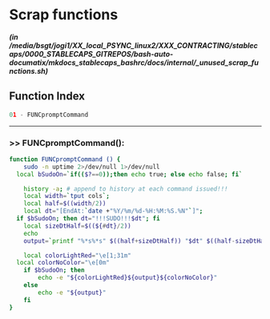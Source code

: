 
Scrap functions
===============


***(in /media/bsgt/jogi1/XX_local_PSYNC_linux2/XXX_CONTRACTING/stablecaps/0000_STABLECAPS_GITREPOS/bash-auto-documatix/mkdocs_stablecaps_bashrc/docs/internal/_unused_scrap_functions.sh)***
## Function Index


```python
01 - FUNCpromptCommand
```

******
### >> FUNCpromptCommand():


```bash
function FUNCpromptCommand () {
    sudo -n uptime 2>/dev/null 1>/dev/null
  local bSudoOn=`if(($?==0));then echo true; else echo false; fi`

    history -a; # append to history at each command issued!!!
    local width=`tput cols`;
    local half=$((width/2))
    local dt="[EndAt:`date +"%Y/%m/%d-%H:%M:%S.%N"`]";
  if $bSudoOn; then dt="!!!SUDO!!!$dt"; fi
    local sizeDtHalf=$((${#dt}/2))
    echo
    output=`printf "%*s%*s" $((half+sizeDtHalf)) "$dt" $((half-sizeDtHalf)) "" |sed 's" "="g';`

    local colorLightRed="\e[1;31m"
  local colorNoColor="\e[0m"
    if $bSudoOn; then
        echo -e "${colorLightRed}${output}${colorNoColor}"
    else
        echo -e "${output}"
    fi
}

```


